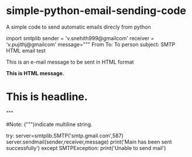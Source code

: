 # simple-python-email-sending-code
A simple code to send automatic emails direcly from python

import smtplib
sender = 'v.snehith999@gmailcom'
receiver = 'v.pujithj@gmailcom'
message=""" From <email of sender> 
  To: To person <email of receiver>
  subject: SMTP HTML email test
  
This is an e-mail message to be sent in HTML format

<b>This is HTML message.</b>
<h1>This is headline.</h1> """

#Note: (""")indicate multiline string.

try:
 server=smtplib.SMTP('smtp.gmail.com',587)
 server.sendmail(sender,receiver,message)
 print('Main has been sent successfully')
except SMTPException:
 print('Unable to send mail')
 
